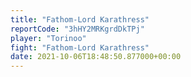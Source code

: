 ```yaml
---
title: "Fathom-Lord Karathress"
reportCode: "3hHY2MRKgrdDkTPj"
player: "Torinoo"
fight: "Fathom-Lord Karathress"
date: 2021-10-06T18:48:50.877000+00:00
---
```


